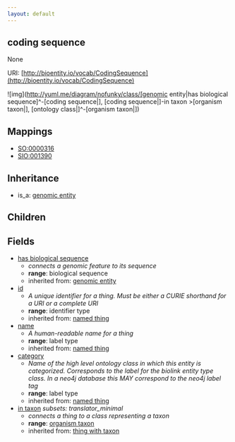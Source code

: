 ```yaml
---
layout: default
---
```


## coding sequence


None

URI: [http://bioentity.io/vocab/CodingSequence](http://bioentity.io/vocab/CodingSequence)


![img](http://yuml.me/diagram/nofunky/class/[genomic entity|has biological sequence]^-[coding sequence|], [coding sequence|]-in taxon >[organism taxon|], [ontology class|]^-[organism taxon|])
## Mappings

 * [SO:0000316](http://purl.obolibrary.org/obo/SO_0000316)
 * [SIO:001390](http://semanticscience.org/resource/SIO_001390)

## Inheritance

 *  is_a: [genomic entity](GenomicEntity.html)

## Children



## Fields

 * [has biological sequence](has_biological_sequence.html)
    * _connects a genomic feature to its sequence_
    * __range__: biological sequence
    * inherited from: [genomic entity](GenomicEntity.html)
 * [id](id.html)
    * _A unique identifier for a thing. Must be either a CURIE shorthand for a URI or a complete URI_
    * __range__: identifier type
    * inherited from: [named thing](NamedThing.html)
 * [name](name.html)
    * _A human-readable name for a thing_
    * __range__: label type
    * inherited from: [named thing](NamedThing.html)
 * [category](category.html)
    * _Name of the high level ontology class in which this entity is categorized. Corresponds to the label for the biolink entity type class. In a neo4j database this MAY correspond to the neo4j label tag_
    * __range__: label type
    * inherited from: [named thing](NamedThing.html)
 * [in taxon](in_taxon.html) *subsets: translator_minimal*
    * _connects a thing to a class representing a taxon_
    * __range__: [organism taxon](OrganismTaxon.html)
    * inherited from: [thing with taxon](ThingWithTaxon.html)
